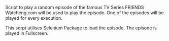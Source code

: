 Script to play a random episode of the famous TV Series FRIENDS
Watcheng.com will be used to play the episode.
One of the episodes will be played for every execution.

This scrpt utilises Selenium Package to load the episode. The episode is played in Fullscreen. 
